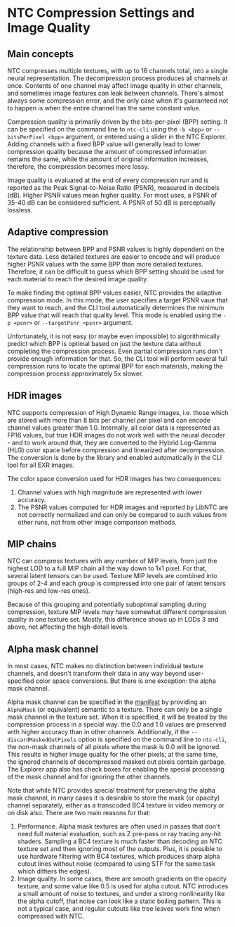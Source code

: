 # NTC Compression Settings and Image Quality

## Main concepts

NTC compresses multiple textures, with up to 16 channels total, into a single neural representation. The decompression process produces all channels at once. Contents of one channel may affect image quality in other channels, and sometimes image features can leak between channels. There's almost always some compression error, and the only case when it's guaranteed not to happen is when the entire channel has the same constant value.

Compression quality is primarily driven by the bits-per-pixel (BPP) setting. It can be specified on the command line to `ntc-cli` using the `-b <bpp>` or `--bitsPerPixel <bpp>` argument, or entered using a slider in the NTC Explorer. Adding channels with a fixed BPP value will generally lead to lower compression quality because the amount of compressed information remains the same, while the amount of original information increases, therefore, the compression becomes more lossy.

Image quality is evaluated at the end of every compression run and is reported as the Peak Signal-to-Noise Ratio (PSNR), measured in decibels (dB). Higher PSNR values mean higher quality. For most uses, a PSNR of 35-40 dB can be considered sufficient. A PSNR of 50 dB is perceptually lossless.

## Adaptive compression

The relationship between BPP and PSNR values is highly dependent on the texture data. Less detailed textures are easier to encode and will produce higher PSNR values with the same BPP than more detailed textures. Therefore, it can be difficult to guess which BPP setting should be used for each material to reach the desired image quality.

To make finding the optimal BPP values easier, NTC provides the adaptive compression mode. In this mode, the user specifies a target PSNR vaue that they want to reach, and the CLI tool automatically determines the minimum BPP value that will reach that quality level. This mode is enabled using the `-p <psnr>` or `--targetPsnr <psnr>` argument.

Unfortunately, it is not easy (or maybe even impossible) to algorithmically predict which BPP is optimal based on just the texture data without completing the compression process. Even partial compression runs don't provide enough information for that. So, the CLI tool will perform several full compression runs to locate the optimal BPP for each materials, making the compression process approximately 5x slower.

## HDR images

NTC supports compression of High Dynamic Range images, i.e. those which are stored with more than 8 bits per channel per pixel and can encode channel values greater than 1.0. Internally, all color data is represented as FP16 values, but true HDR images do not work well with the neural decoder - and to work around that, they are converted to the Hybrid Log-Gamma (HLG) color space before compression and linearized after decompression. The conversion is done by the library and enabled automatically in the CLI tool for all EXR images.

The color space conversion used for HDR images has two consequences:

1. Channel values with high magnitude are represented with lower accuracy.
2. The PSNR values computed for HDR images and reported by LibNTC are not correctly normalized and can only be compared to such values from other runs, not from other image comparison methods.

## MIP chains

NTC can compress textures with any number of MIP levels, from just the highest LOD to a full MIP chain all the way down to 1x1 pixel. For that, several latent tensors can be used. Texture MIP levels are combined into groups of 2-4 and each group is compressed into one pair of latent tensors (high-res and low-res ones).

Because of this grouping and potentially suboptimal sampling during compression, texture MIP levels may have somewhat different compression quality in one texture set. Mostly, this difference shows up in LODs 3 and above, not affecting the high-detail levels.

## Alpha mask channel

In most cases, NTC makes no distinction between individual texture channels, and doesn't transform their data in any way beyond user-specified color space conversions. But there is one exception: the alpha mask channel.

Alpha mask channel can be specified in the [manifest](Manifest.md) by providing an `AlphaMask` (or equivalent) semantic to a texture. There can only be a single mask channel in the texture set. When it is specified, it will be treated by the compression process in a special way: the 0.0 and 1.0 values are preserved with higher accuracy than in other channels. Additionally, if the `--discardMaskedOutPixels` option is specified on the command line to `ntc-cli`, the non-mask channels of all pixels where the mask is 0.0 will be ignored. This results in higher image quality for the other pixels; at the same time, the ignored channels of decompressed masked out pixels contain garbage. The Explorer app also has check boxes for enabling the special processing of the mask channel and for ignoring the other channels.

Note that while NTC provides special treatment for preserving the alpha mask channel, in many cases it is desirable to store the mask (or opacity) channel separately, either as a transcoded BC4 texture in video memory or on disk also. There are two main reasons for that:

1. Performance. Alpha mask textures are often used in passes that don't need full material evaluation, such as Z pre-pass or ray tracing any-hit shaders. Sampling a BC4 texture is much faster than decoding an NTC texture set and then ignoring most of the outputs. Plus, it is possible to use hardware filtering with BC4 textures, which produces sharp alpha cutout lines without noise (compared to using STF for the same task which dithers the edges).
2. Image quality. In some cases, there are smooth gradients on the opacity texture, and some value like 0.5 is used for alpha cutout. NTC introduces a small amount of noise to textures, and under a strong nonlinearity like the alpha cutoff, that noise can look like a static boiling pattern. This is not a typical case, and regular cutouts like tree leaves work fine when compressed with NTC.
